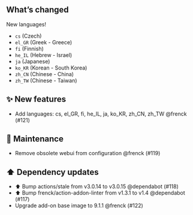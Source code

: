 ## What’s changed

New languages!

- `cs` (Czech)
- `el_GR` (Greek - Greece)
- `fi` (Finnish)
- `he_IL` (Hebrew - Israel)
- `ja` (Japanese)
- `ko_KR` (Korean - South Korea)
- `zh_CN` (Chinese - China)
- `zh_TW` (Chinese - Taiwan)

## ✨ New features

- Add languages: cs, el_GR, fi, he_IL, ja, ko_KR, zh_CN, zh_TW @frenck (#121)

## 🧰 Maintenance

- Remove obsolete webui from configuration @frenck (#119)

## ⬆️ Dependency updates

- ⬆️ Bump actions/stale from v3.0.14 to v3.0.15 @dependabot (#118)
- ⬆️ Bump frenck/action-addon-linter from v1.3.1 to v1.4 @dependabot (#117)
- Upgrade add-on base image to 9.1.1 @frenck (#122)
